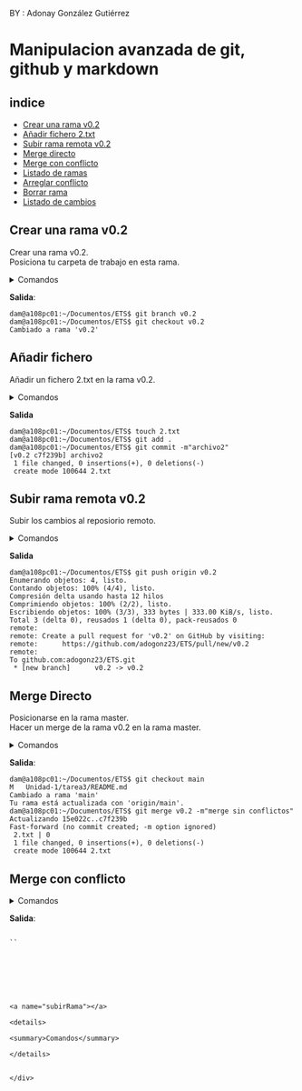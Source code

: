 <div aling= "center">

 BY : Adonay González Gutiérrez

# Manipulacion avanzada de git, github y markdown

## indice
- [Crear una rama v0.2](#crearRama)
- [Añadir fichero 2.txt](#añadirFichero2)
- [Subir rama remota v0.2](#subirRama)
- [Merge directo](#mergeDirecto)
- [Merge con conflicto](#mergeConflicto)
- [Listado de ramas](#ListadoRamas)
- [Arreglar conflicto](#arreglarConflicto)
- [Borrar rama](#borrarRamas)
- [Listado de cambios](#listadoCambios)



<a name="crearRama"></a>

## Crear una rama v0.2

Crear una rama v0.2. <br>
Posiciona tu carpeta de trabajo en esta rama.
<details>

<summary>Comandos</summary>

- git branch
- git checkout nombreRama
</details>

**Salida**:

```code
dam@a108pc01:~/Documentos/ETS$ git branch v0.2
dam@a108pc01:~/Documentos/ETS$ git checkout v0.2
Cambiado a rama 'v0.2'
```
<a name="añadirFichero2"></a>

## Añadir fichero

Añadir un fichero 2.txt en la rama v0.2.
<details>

<summary>Comandos</summary>

- touch 2.txt
- git add .
- git commit -m"agucate2"

</details>

**Salida**
```code
dam@a108pc01:~/Documentos/ETS$ touch 2.txt
dam@a108pc01:~/Documentos/ETS$ git add .
dam@a108pc01:~/Documentos/ETS$ git commit -m"archivo2"
[v0.2 c7f239b] archivo2
 1 file changed, 0 insertions(+), 0 deletions(-)
 create mode 100644 2.txt
```

<a name="subirRama"></a>

## Subir rama remota v0.2

Subir los cambios al reposiorio remoto.

<details>

<summary>Comandos</summary>

- git push origin v0.2

</details>


**Salida**
```code
dam@a108pc01:~/Documentos/ETS$ git push origin v0.2
Enumerando objetos: 4, listo.
Contando objetos: 100% (4/4), listo.
Compresión delta usando hasta 12 hilos
Comprimiendo objetos: 100% (2/2), listo.
Escribiendo objetos: 100% (3/3), 333 bytes | 333.00 KiB/s, listo.
Total 3 (delta 0), reusados 1 (delta 0), pack-reusados 0
remote: 
remote: Create a pull request for 'v0.2' on GitHub by visiting:
remote:      https://github.com/adogonz23/ETS/pull/new/v0.2
remote: 
To github.com:adogonz23/ETS.git
 * [new branch]      v0.2 -> v0.2

```
<a name="mergeDirecto"></a>

## Merge Directo

Posicionarse en la rama master. <br>
Hacer un merge de la rama v0.2 en la rama master.

<details>

<summary>Comandos</summary>

- git checkout master (main en mi caso)
- git merge v0.2 -m "merge v0.2 sin conflictos"

</details>

**Salida**:
```code
dam@a108pc01:~/Documentos/ETS$ git checkout main
M	Unidad-1/tarea3/README.md
Cambiado a rama 'main'
Tu rama está actualizada con 'origin/main'.
dam@a108pc01:~/Documentos/ETS$ git merge v0.2 -m"merge sin conflictos"
Actualizando 15e022c..c7f239b
Fast-forward (no commit created; -m option ignored)
 2.txt | 0
 1 file changed, 0 insertions(+), 0 deletions(-)
 create mode 100644 2.txt

```
<a name="mergeConflicto"></a>

## Merge con conflicto

<details>

<summary>Comandos</summary>

- git checkout main
- echo "hola" >> 2.txt
- git add .
- git commit -m"hola en 2.txt"

</details>

**Salida**:
```code

``







<a name="subirRama"></a>

<details>

<summary>Comandos</summary>

</details>


</div>

